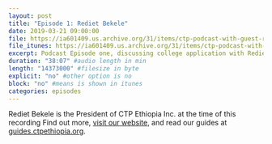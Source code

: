 ```yaml
---
layout: post
title: "Episode 1: Rediet Bekele"
date: 2019-03-21 09:00:00
file: https://ia601409.us.archive.org/31/items/ctp-podcast-with-guest-rediet/CTP%20Podcast%20with%20Guest-%20Rediet.mp3
file_itunes: https://ia601409.us.archive.org/31/items/ctp-podcast-with-guest-rediet/CTP%20Podcast%20with%20Guest-%20Rediet.mp3
excerpt: Podcast Episode one, discussing college application with Rediet Bekele, a senior at Columbia and the president of CTP. Podcast Hosted by Debi Ejeta, a sophomore at Columbia from CTP’s communications team. In this podcast, Rediet and Debi discuss college applications and Rediet’s experience as an applicant. They also drop some tips on how to cope up with the pandemic and ways to curb the impact it has on the process. Brought to you by CTP Ethiopia[ctpethiopia.org].
duration: "38:07" #audio length in min
length: "14373000" #filesize in byte
explicit: "no" #other option is no
block: "no" #means is shown in itunes
categories: episodes
---
```


Rediet Bekele is the President of CTP Ethiopia Inc. at the time of this recording
Find out more, [visit our website](https://ctpethiopia.org), and read our guides at [guides.ctpethiopia.org](https://guides.ctpethiopia.org/).
